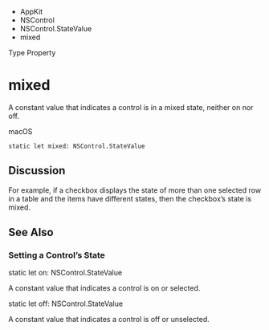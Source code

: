 

- AppKit
- NSControl
- NSControl.StateValue
-  mixed 

Type Property

# mixed

A constant value that indicates a control is in a mixed state, neither on nor off.

macOS

``` source
static let mixed: NSControl.StateValue
```

## Discussion

For example, if a checkbox displays the state of more than one selected row in a table and the items have different states, then the checkbox’s state is mixed.

## See Also

### Setting a Control’s State

static let on: NSControl.StateValue

A constant value that indicates a control is on or selected.

static let off: NSControl.StateValue

A constant value that indicates a control is off or unselected.

